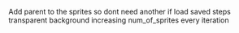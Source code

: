 Add parent to the sprites so dont need another if
load saved steps
transparent background
increasing num_of_sprites every iteration
